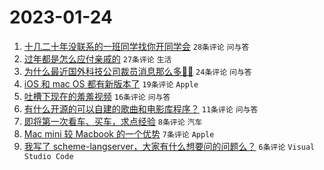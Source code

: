 # 2023-01-24

1. [十几二十年没联系的一班同学找你开同学会](https://www.v2ex.com/t/910411) `28条评论` `问与答`
1. [过年都是怎么应付亲戚的](https://www.v2ex.com/t/910415) `27条评论` `生活`
1. [为什么最近国外科技公司裁员消息那么多😶‍🌫️](https://www.v2ex.com/t/910414) `24条评论` `问与答`
1. [iOS 和 mac OS 都有新版本了](https://www.v2ex.com/t/910409) `19条评论` `Apple`
1. [吐槽下现在的羞羞视频](https://www.v2ex.com/t/910418) `16条评论` `问与答`
1. [有什么开源的可以自建的歌曲和电影库程序？](https://www.v2ex.com/t/910412) `11条评论` `问与答`
1. [即将第一次看车、买车，求点经验](https://www.v2ex.com/t/910425) `8条评论` `汽车`
1. [Mac mini 较 Macbook 的一个优势](https://www.v2ex.com/t/910421) `7条评论` `Apple`
1. [我写了 scheme-langserver，大家有什么想要问的问题么？](https://www.v2ex.com/t/910417) `6条评论` `Visual Studio Code`
